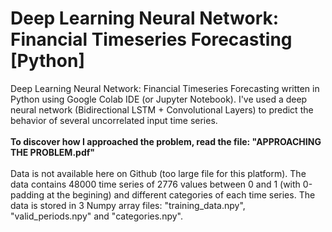 # Deep Learning Neural Network: Financial Timeseries Forecasting [Python]
Deep Learning Neural Network: Financial Timeseries Forecasting written in Python using Google Colab IDE (or Jupyter Notebook). I've used a deep neural network (Bidirectional LSTM + Convolutional Layers) to predict the behavior of several uncorrelated input time series.
\
\
**To discover how I approached the problem, read the file: "APPROACHING THE PROBLEM.pdf"**
\
\
Data is not available here on Github (too large file for this platform). The data contains 48000 time series of 2776 values between 0 and 1 (with 0-padding at the begining) and different categories of each time series. The data is stored in 3 Numpy array files: "training_data.npy", "valid_periods.npy" and "categories.npy".
